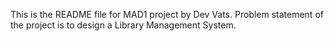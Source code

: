 This is the README file for MAD1 project by Dev Vats. Problem statement of the project is to design a Library Management System.